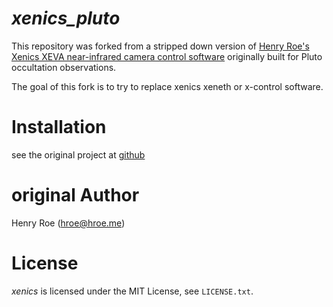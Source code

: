 *xenics_pluto* 
==============

This repository was forked from a stripped down version of [Henry Roe's Xenics XEVA near-infrared camera control software](https://github.com/henryroe/xenics_pluto) originally built for Pluto occultation observations.

The goal of this fork is to try to replace xenics xeneth or x-control software.

Installation
============

see the original project at [github](https://github.com/henryroe/xenics_pluto)


original Author
======
Henry Roe (hroe@hroe.me) 

License
=======
*xenics* is licensed under the MIT License, see ``LICENSE.txt``.